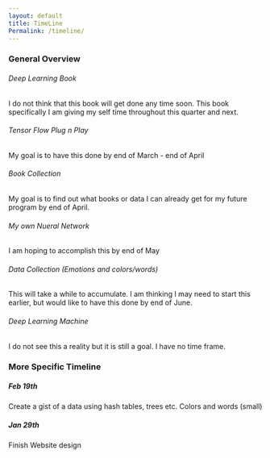 ```yaml
---
layout: default
title: TimeLine
Permalink: /timeline/
---
```


### General Overview ###

###### Deep Learning Book

I do not think that this book will get done any time soon. This book specifically I am giving my self time throughout this quarter and next.

###### Tensor Flow Plug n Play

My goal is to have this done by end of March - end of April

###### Book Collection

My goal is to find out what books or data I can already get for my future program by end of April.

###### My own Nueral Network

I am hoping to accomplish this by end of May

###### Data Collection (Emotions and colors/words)

This will take a while to accumulate. I am thinking I may need to start this earlier, but would like to have this done by end of June. 

###### Deep Learning Machine

I do not see this a reality but it is still a goal. I have no time frame.

### More Specific Timeline ###

##### Feb 19th #####

Create a gist of a data using hash tables, trees etc. Colors and words (small)

##### Jan 29th #####

Finish Website design
